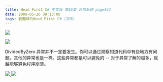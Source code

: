 ```yaml
---
title: Head First C# 中文版 第10章 异常处理 page443
date: 2009-05-26 09:13:00
tags: 我翻译的Head First C#（习作）
---
```

![](http://student.csdn.net/attachment/200905/26/39098_12433004845Z9I.jpg)

![](http://student.csdn.net/attachment/200905/26/39098_12433004855gvE.jpg)

DividedByZero  异常并不一定要发生。你可以通过观察知道代码中有些地方有问题。其他的异常也是一样。这些异常都是可以避免的  \--
对于异常了解的越多，就越能够避免程序崩溃。



[ ![](https://profile.csdnimg.cn/5/2/5/3_cuipengfei1)
![](https://g.csdnimg.cn/static/user-reg-year/1x/11.png)
](https://blog.csdn.net/cuipengfei1)





